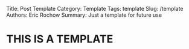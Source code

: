 Title: Post Template
Category: Template
Tags: template
Slug: /template
Authors: Eric Rochow
Summary: Just a template for future use

# THIS IS A TEMPLATE
